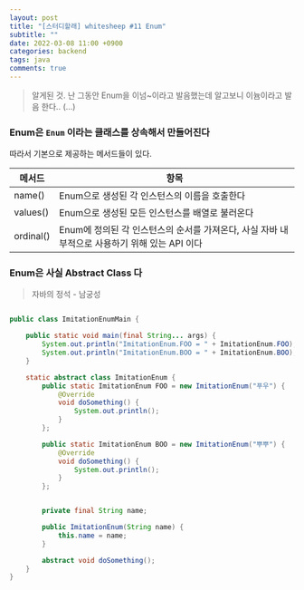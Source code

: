 ```yaml
---
layout: post
title: "[스터디할래] whitesheep #11 Enum"
subtitle: ""
date: 2022-03-08 11:00 +0900
categories: backend
tags: java
comments: true
---
```


> 알게된 것. 난 그동안 Enum을 이넘~이라고 발음했는데 알고보니 이늄이라고 발음 한다.. (...)

### Enum은 `Enum` 이라는 클래스를 상속해서 만들어진다

따라서 기본으로 제공하는 메서드들이 있다.

| 메서드    | 항목                                                                                          |
| --------- | --------------------------------------------------------------------------------------------- |
| name()    | Enum으로 생성된 각 인스턴스의 이름을 호출한다                                                 |
| values()  | Enum으로 생성된 모든 인스턴스를 배열로 불러온다                                               |
| ordinal() | Enum에 정의된 각 인스턴스의 순서를 가져온다, 사실 자바 내부적으로 사용하기 위해 있는 API 이다 |

### Enum은 사실 Abstract Class 다

> 자바의 정석 - 남궁성

```java

public class ImitationEnumMain {

    public static void main(final String... args) {
        System.out.println("ImitationEnum.FOO = " + ImitationEnum.FOO);
        System.out.println("ImitationEnum.BOO = " + ImitationEnum.BOO);
    }

    static abstract class ImitationEnum {
        public static ImitationEnum FOO = new ImitationEnum("푸우") {
            @Override
            void doSomething() {
                System.out.println();
            }
        };

        public static ImitationEnum BOO = new ImitationEnum("뿌뿌") {
            @Override
            void doSomething() {
                System.out.println();
            }
        };


        private final String name;

        public ImitationEnum(String name) {
            this.name = name;
        }

        abstract void doSomething();
    }
}
```
